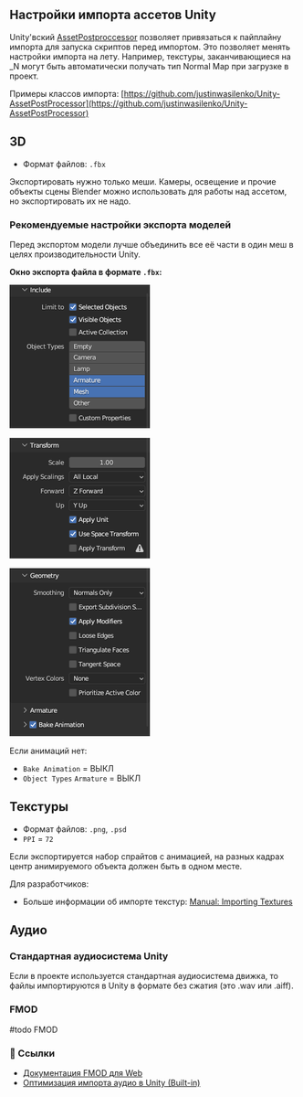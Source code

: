 ## Настройки импорта ассетов Unity
Unity'вский [AssetPostproccessor](https://docs.unity3d.com/ScriptReference/AssetPostprocessor.html) позволяет привязаться к пайплайну импорта для запуска скриптов перед импортом. Это позволяет менять настройки импорта на лету. Например, текстуры, заканчивающиеся на _N могут быть автоматически получать тип Normal Map при загрузке в проект.

Примеры классов импорта: [https://github.com/justinwasilenko/Unity-AssetPostProcessor](https://github.com/justinwasilenko/Unity-AssetPostProcessor)

## 3D
- Формат файлов: `.fbx`

Экспортировать нужно только меши. Камеры, освещение и прочие объекты сцены Blender можно использовать для работы над ассетом, но экспортировать их не надо.

### Рекомендуемые настройки экспорта моделей
Перед экспортом модели лучше объединить все её части в один меш в целях производительности Unity.

**Окно экспорта файла в формате `.fbx`:**

![](img/import1.png)

![](img/import2.png)

![](img/import3.png)

Если анимаций нет:
- `Bake Animation` = ВЫКЛ
- `Object Types` `Armature` = ВЫКЛ

## Текстуры
- Формат файлов: `.png`, `.psd`
- `PPI` = `72`

Если экспортируется набор спрайтов с анимацией, на разных кадрах центр анимируемого объекта должен быть в одном месте.

Для разработчиков:
- Больше информации об импорте текстур: [Manual: Importing Textures](https://docs.unity3d.com/Manual/ImportingTextures.html)

## Аудио
### Стандартная аудиосистема Unity
Если в проекте используется стандартная аудиосистема движка, то файлы импортируются в Unity в формате без сжатия (это .wav или .aiff).

### FMOD

#todo FMOD
### 🔗 Ссылки
- [Документация FMOD для Web](https://fmod.com/docs/2.02/api/platforms-html5.html)
- [Оптимизация импорта аудио в Unity (Built-in)](https://www.gamedeveloper.com/audio/unity-audio-import-optimisation---getting-more-bam-for-your-ram)